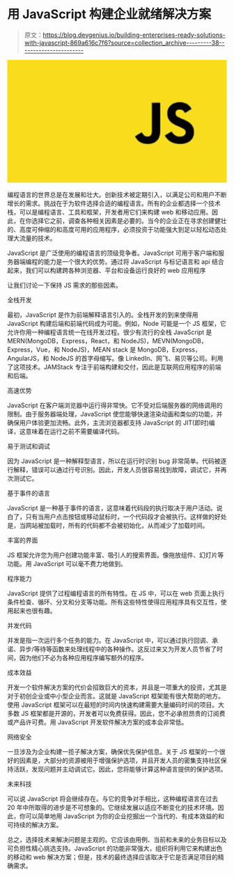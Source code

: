# 用 JavaScript 构建企业就绪解决方案

> 原文：<https://blog.devgenius.io/building-enterprises-ready-solutions-with-javascript-869a616c7f6?source=collection_archive---------38----------------------->

![](img/6a43664bf6a1c9455eae954218cb16b3.png)

编程语言的世界总是在发展和壮大。创新技术被定期引入，以满足公司和用户不断增长的需求。挑战在于为软件选择合适的编程语言。所有的企业都选择一个技术栈，可以是编程语言、工具和框架，开发者用它们来构建 web 和移动应用。因此，在你选择它之前，调查各种相关因素是必要的。当今的企业正在寻求创建健壮的、高度可伸缩的和高度可用的应用程序，必须投资于功能强大到足以轻松动态处理大流量的技术。

JavaScript 是广泛使用的编程语言的顶级竞争者。JavaScript 可用于客户端和服务器端编程的能力是一个很大的优势。通过将 JavaScript 与标记语言和 api 结合起来，我们可以构建跨各种浏览器、平台和设备运行良好的 web 应用程序

让我们讨论一下保持 JS 需求的那些因素。

全栈开发

最初，JavaScript 是作为前端解释语言引入的。全栈开发的到来使得用 JavaScript 构建后端和前端代码成为可能。例如，Node 可能是一个 JS 框架，它允许你用一种编程语言统一在线开发过程。很少有流行的全栈 JavaScript 是 MERN(MongoDB，Express，React，和 NodeJS)，MEVN(MongoDB，Express，Vue，和 NodeJS)，MEAN stack 是 MongoDB，Express，AngularJS，和 NodeJS 的首字母缩写。像 LinkedIn、网飞、易贝等公司。利用了这项技术。JAMStack 专注于前端构建和交付，因此是互联网应用程序的前端和后端。

高速优势

JavaScript 在客户端浏览器中运行得非常快。它不受对后端服务器的网络调用的限制。由于服务器端处理，JavaScript 使您能够快速渲染动画和类似的功能，并确保用户体验更加流畅。此外，主流浏览器都支持 JavaScript 的 JIT(即时)编译，这意味着在运行之前不需要编译代码。

易于测试和调试

因为 JavaScript 是一种解释型语言，所以在运行时识别 bug 非常简单。代码被逐行解释，错误可以通过行号识别。因此，开发人员很容易找到故障，调试它，并再次测试它。

基于事件的语言

JavaScript 是一种基于事件的语言，这意味着代码段的执行取决于用户活动。说白了，只有当用户点击按钮或移动鼠标时，一个代码段才会被执行。这样做的好处是，当网站被加载时，所有的代码都不会被初始化，从而减少了加载时间。

丰富的界面

JS 框架允许您为用户创建功能丰富、吸引人的搜索界面。像拖放组件、幻灯片等功能。用 JavaScript 可以毫不费力地做到。

程序能力

JavaScript 提供了过程编程语言的所有特性。在 JS 中，可以在 web 页面上执行条件检查、循环、分叉和分支等功能。所有这些特性使得应用程序具有交互性，使用起来也很有趣。

并发代码

并发是指一次运行多个任务的能力。在 JavaScript 中，可以通过执行回调、承诺、异步/等待等函数来处理线程中的各种操作。这反过来又为开发人员节省了时间，因为他们不必为各种应用程序编写额外的程序。

成本效益

开发一个软件解决方案的代价会招致巨大的资本，并且是一项重大的投资，尤其是对于初创企业或中小型企业而言。这就是 JavaScript 框架能有很大帮助的地方。使用 JavaScript 框架可以在最短的时间内快速构建需要大量编码时间的项目。大多数 JS 框架都是开源的，开发者可以免费获得。因此，您不必承担昂贵的订阅费或产品许可费。用 JavaScript 开发软件解决方案的成本会非常低。

网络安全

一旦涉及为企业构建一揽子解决方案，确保优先保护信息。关于 JS 框架的一个很好的因素是，大部分的资源被用于增强保护选项，并且开发人员的密集支持社区保持活跃，发现问题并主动调试它。因此，您将能够计算这种语言提供的保护选项。

未来科技

可以说 JavaScript 将会继续存在。与它的竞争对手相比，这种编程语言在过去 20 年中所取得的进步是不可想象的。它继续发展以适应不断变化的技术环境。因此，你可以简单地用 JavaScript 为你的企业挖掘出一个当代的、有成本效益的和可持续的解决方案。

总之，选择技术来解决问题是主观的。它应该由用例、当前和未来的业务目标以及可负担性精心挑选支持。JavaScript 的功能非常强大，组织将利用它来构建出色的移动和 web 解决方案；但是，技术的最终选择应该取决于它是否满足项目的精确需求。